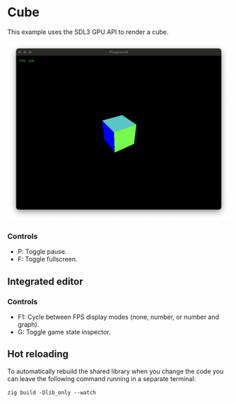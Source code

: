 # Cube

This example uses the SDL3 GPU API to render a cube.

![Playground screenshot](screenshot.png)

### Controls
* P: Toggle pause.
* F: Toggle fullscreen.


## Integrated editor

### Controls
* F1: Cycle between FPS display modes (none, number, or number and graph).
* G: Toggle game state inspector.


## Hot reloading
To automatically rebuild the shared library when you change the code you can leave the following command running in a separate terminal:
```
zig build -Dlib_only --watch
```

